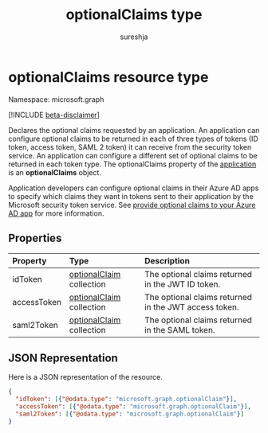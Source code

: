 ﻿---
title: "optionalClaims type"
description: "Declares the optional claims requested by an application."
localization_priority: Normal
doc_type: resourcePageType
ms.prod: "microsoft-identity-platform"
author: "sureshja"
---

# optionalClaims resource type

Namespace: microsoft.graph

[!INCLUDE [beta-disclaimer](../../includes/beta-disclaimer.md)]

Declares the optional claims requested by an application. An application can configure optional claims to be returned in each of three types of tokens (ID token, access token, SAML 2 token) it can receive from the security token service. An application can configure a different set of optional claims to be returned in each token type. The optionalClaims property of the [application](application.md) is an **optionalClaims** object.

Application developers can configure optional claims in their Azure AD apps to specify which claims they want in tokens sent to their application by the Microsoft security token service. See [provide optional claims to your Azure AD app](/azure/active-directory/develop/active-directory-optional-claims) for more information.

## Properties

| Property    | Type                                         | Description                                           |
| :---------- | :------------------------------------------- | :---------------------------------------------------- |
| idToken     | [optionalClaim](optionalclaim.md) collection | The optional claims returned in the JWT ID token.     |
| accessToken | [optionalClaim](optionalclaim.md) collection | The optional claims returned in the JWT access token. |
| saml2Token  | [optionalClaim](optionalclaim.md) collection | The optional claims returned in the SAML token.       |

## JSON Representation

Here is a JSON representation of the resource.

<!--{
  "blockType": "resource",
  "@odata.type": "microsoft.graph.optionalClaims"
}-->

```json
{
  "idToken": [{"@odata.type": "microsoft.graph.optionalClaim"}],
  "accessToken": [{"@odata.type": "microsoft.graph.optionalClaim"}],
  "saml2Token": [{"@odata.type": "microsoft.graph.optionalClaim"}]
}
```
